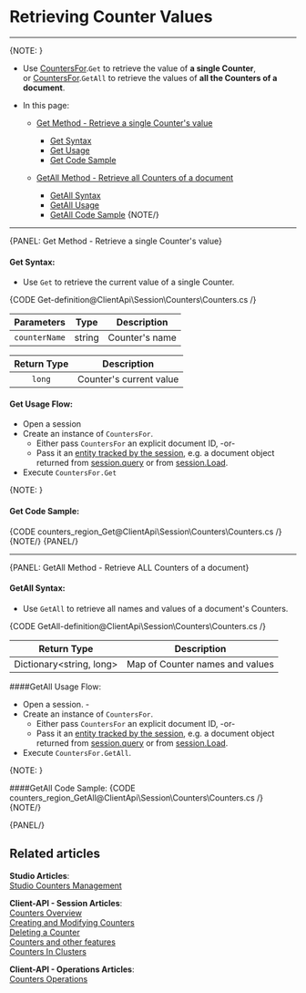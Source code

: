 # Retrieving Counter Values  
---

{NOTE: }

* Use [CountersFor](../../../client-api/session/counters/overview#counter-methods-and-the--object).`Get` to retrieve the value of **a single Counter**,  
  or [CountersFor](../../../client-api/session/counters/overview#counter-methods-and-the--object).`GetAll` to retrieve the values of **all the Counters of a document**.  

* In this page:  

  * [Get Method - Retrieve a single Counter's value](../../../client-api/session/counters/retrieve-counter-values#get-method---retrieve-a-single-counter)  
      - [Get Syntax](../../../client-api/session/counters/retrieve-counter-values#get-syntax)  
      - [Get Usage](../../../client-api/session/counters/retrieve-counter-values#get-usage-flow)  
      - [Get Code Sample](../../../client-api/session/counters/retrieve-counter-values#get-code-sample)  

  * [GetAll Method - Retrieve all Counters of a document](../../../client-api/session/counters/retrieve-counter-values#getall-method---retrieve-all-counters-of-a-document)  
      - [GetAll Syntax](../../../client-api/session/counters/retrieve-counter-values#getall-syntax)  
      - [GetAll Usage](../../../client-api/session/counters/retrieve-counter-values#getall-usage-flow)  
      - [GetAll Code Sample](../../../client-api/session/counters/retrieve-counter-values#getall-code-sample)
{NOTE/}

---

{PANEL: Get Method - Retrieve a single Counter's value}

#### Get Syntax:

* Use `Get` to retrieve the current value of a single Counter.  

{CODE Get-definition@ClientApi\Session\Counters\Counters.cs /}

| Parameters | Type | Description |
|:-------------:|:-------------:|:-------------:|
| `counterName` |  string | Counter's name |

| Return Type | Description |
|:-------------:|:-------------:|
| `long` | Counter's current value |

#### Get Usage Flow:

  * Open a session  
  * Create an instance of `CountersFor`.  
      * Either pass `CountersFor` an explicit document ID, -or-  
      * Pass it an [entity tracked by the session](../../../client-api/session/loading-entities), e.g. a document object returned from [session.query](../../../client-api/session/querying/how-to-query) or from [session.Load](../../../client-api/session/loading-entities#load).  
  * Execute `CountersFor.Get`

{NOTE: }

#### Get Code Sample:

{CODE counters_region_Get@ClientApi\Session\Counters\Counters.cs /}
{NOTE/}
{PANEL/}

---

{PANEL: GetAll Method - Retrieve ALL Counters of a document}

#### GetAll Syntax:

* Use `GetAll` to retrieve all names and values of a document's Counters.  

{CODE GetAll-definition@ClientApi\Session\Counters\Counters.cs /}

| Return Type |Description |
|:-------------:|:-------------:|
| Dictionary<string, long> | Map of Counter names and values |

####GetAll Usage Flow:

* Open a session.    - 
* Create an instance of `CountersFor`.  
   * Either pass `CountersFor` an explicit document ID, -or-  
   * Pass it an [entity tracked by the session](../../../client-api/session/loading-entities), e.g. a document object returned from [session.query](../../../client-api/session/querying/how-to-query) or from [session.Load](../../../client-api/session/loading-entities#load).  
* Execute `CountersFor.GetAll`.

{NOTE: }

####GetAll Code Sample:
{CODE counters_region_GetAll@ClientApi\Session\Counters\Counters.cs /}
{NOTE/}

{PANEL/}

## Related articles
**Studio Articles**:  
[Studio Counters Management](../../../studio/database/documents/document-view/additional-features/counters#counters)  

**Client-API - Session Articles**:  
[Counters Overview](../../../client-api/session/counters/overview)  
[Creating and Modifying Counters](../../../client-api/session/counters/create-or-modify)  
[Deleting a Counter](../../../client-api/session/counters/delete)  
[Counters and other features](../../../client-api/session/counters/counters-and-other-features)  
[Counters In Clusters](../../../client-api/session/counters/counters-in-clusters)  

**Client-API - Operations Articles**:  
[Counters Operations](../../../client-api/operations/counters/get-counters#operations--counters--how-to-get-counters)  
